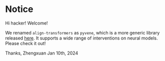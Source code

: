 # Notice

Hi hacker! Welcome! 

We renamed `align-transformers` as `pyvene`, which is a more generic library released [here](https://github.com/frankaging/pyvene). It supports a wide range of interventions on neural models. Please check it out!

Thanks,
Zhengxuan
Jan 10th, 2024

